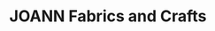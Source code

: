 ---
title: "JOANN Fabrics and Crafts"
url: /market-place/joann-fabrics-and-crafts/
shop: Basteln
---